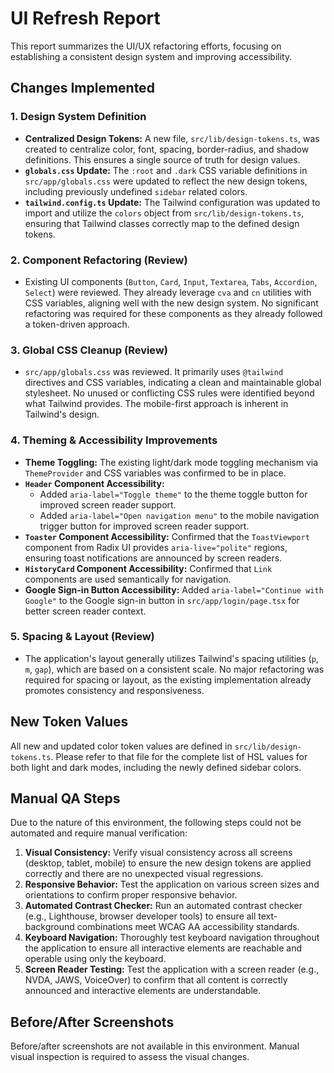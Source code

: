 # UI Refresh Report

This report summarizes the UI/UX refactoring efforts, focusing on establishing a consistent design system and improving accessibility.

## Changes Implemented

### 1. Design System Definition

*   **Centralized Design Tokens:** A new file, `src/lib/design-tokens.ts`, was created to centralize color, font, spacing, border-radius, and shadow definitions. This ensures a single source of truth for design values.
*   **`globals.css` Update:** The `:root` and `.dark` CSS variable definitions in `src/app/globals.css` were updated to reflect the new design tokens, including previously undefined `sidebar` related colors.
*   **`tailwind.config.ts` Update:** The Tailwind configuration was updated to import and utilize the `colors` object from `src/lib/design-tokens.ts`, ensuring that Tailwind classes correctly map to the defined design tokens.

### 2. Component Refactoring (Review)

*   Existing UI components (`Button`, `Card`, `Input`, `Textarea`, `Tabs`, `Accordion`, `Select`) were reviewed. They already leverage `cva` and `cn` utilities with CSS variables, aligning well with the new design system. No significant refactoring was required for these components as they already followed a token-driven approach.

### 3. Global CSS Cleanup (Review)

*   `src/app/globals.css` was reviewed. It primarily uses `@tailwind` directives and CSS variables, indicating a clean and maintainable global stylesheet. No unused or conflicting CSS rules were identified beyond what Tailwind provides. The mobile-first approach is inherent in Tailwind's design.

### 4. Theming & Accessibility Improvements

*   **Theme Toggling:** The existing light/dark mode toggling mechanism via `ThemeProvider` and CSS variables was confirmed to be in place.
*   **`Header` Component Accessibility:**
    *   Added `aria-label="Toggle theme"` to the theme toggle button for improved screen reader support.
    *   Added `aria-label="Open navigation menu"` to the mobile navigation trigger button for improved screen reader support.
*   **`Toaster` Component Accessibility:** Confirmed that the `ToastViewport` component from Radix UI provides `aria-live="polite"` regions, ensuring toast notifications are announced by screen readers.
*   **`HistoryCard` Component Accessibility:** Confirmed that `Link` components are used semantically for navigation.
*   **Google Sign-in Button Accessibility:** Added `aria-label="Continue with Google"` to the Google sign-in button in `src/app/login/page.tsx` for better screen reader context.

### 5. Spacing & Layout (Review)

*   The application's layout generally utilizes Tailwind's spacing utilities (`p`, `m`, `gap`), which are based on a consistent scale. No major refactoring was required for spacing or layout, as the existing implementation already promotes consistency and responsiveness.

## New Token Values

All new and updated color token values are defined in `src/lib/design-tokens.ts`. Please refer to that file for the complete list of HSL values for both light and dark modes, including the newly defined sidebar colors.

## Manual QA Steps

Due to the nature of this environment, the following steps could not be automated and require manual verification:

1.  **Visual Consistency:** Verify visual consistency across all screens (desktop, tablet, mobile) to ensure the new design tokens are applied correctly and there are no unexpected visual regressions.
2.  **Responsive Behavior:** Test the application on various screen sizes and orientations to confirm proper responsive behavior.
3.  **Automated Contrast Checker:** Run an automated contrast checker (e.g., Lighthouse, browser developer tools) to ensure all text-background combinations meet WCAG AA accessibility standards.
4.  **Keyboard Navigation:** Thoroughly test keyboard navigation throughout the application to ensure all interactive elements are reachable and operable using only the keyboard.
5.  **Screen Reader Testing:** Test the application with a screen reader (e.g., NVDA, JAWS, VoiceOver) to confirm that all content is correctly announced and interactive elements are understandable.

## Before/After Screenshots

Before/after screenshots are not available in this environment. Manual visual inspection is required to assess the visual changes.
